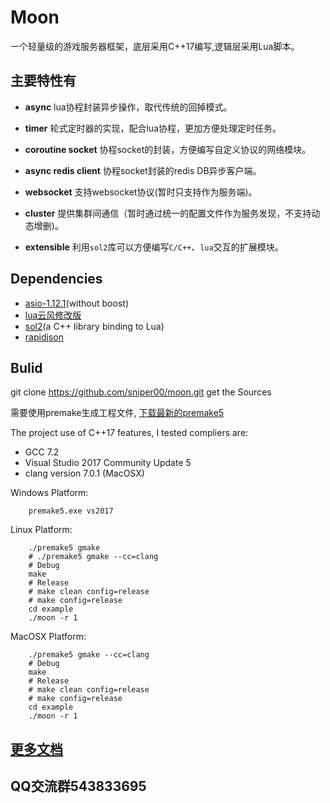 ﻿# Moon
一个轻量级的游戏服务器框架，底层采用C++17编写,逻辑层采用Lua脚本。

## 主要特性有
- **async** lua协程封装异步操作，取代传统的回掉模式。
  
- **timer** 轮式定时器的实现，配合lua协程，更加方便处理定时任务。
  
- **coroutine socket**  协程socket的封装，方便编写自定义协议的网络模块。
  
- **async redis client**    协程socket封装的redis DB异步客户端。
  
- **websocket** 支持websocket协议(暂时只支持作为服务端)。
  
- **cluster**   提供集群间通信（暂时通过统一的配置文件作为服务发现，不支持动态增删)。
  
- **extensible**    利用```sol2```库可以方便编写```C/C++```、```lua```交互的扩展模块。

## Dependencies
- [asio-1.12.1](https://github.com/chriskohlhoff/asio)(without boost)
- [lua云风修改版](https://github.com/cloudwu/skynet/tree/master/3rd/lua) 
- [sol2](https://github.com/ThePhD/sol2)(a C++ library binding to Lua)
- [rapidjson](https://github.com/Tencent/rapidjson)
## Bulid

git clone <https://github.com/sniper00/moon.git> get the Sources

需要使用premake生成工程文件, [下载最新的premake5](https://premake.github.io/download.html)

The project use of C++17 features, I tested compliers are: 
- GCC 7.2
- Visual Studio 2017 Community Update 5
- clang version 7.0.1  (MacOSX)

Windows Platform:
```shell
    premake5.exe vs2017
```

Linux Platform:
```shell
    ./premake5 gmake
    # ./premake5 gmake --cc=clang
    # Debug
    make
    # Release
    # make clean config=release
    # make config=release
    cd example
    ./moon -r 1
```

MacOSX Platform:
```shell
    ./premake5 gmake --cc=clang
    # Debug
    make
    # Release
    # make clean config=release
    # make config=release
    cd example
    ./moon -r 1
```

## [更多文档](https://github.com/sniper00/moon/wiki)

## QQ交流群543833695


